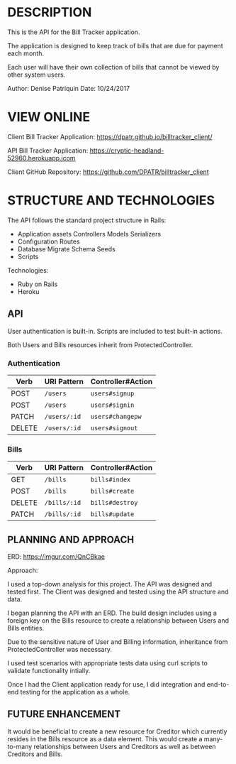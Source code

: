 # DESCRIPTION

This is the API for the Bill Tracker application.

The application is designed to keep track of bills that are due for payment each month.

Each user will have their own collection of bills that cannot be viewed by other system users.

Author: Denise Patriquin Date: 10/24/2017

# VIEW ONLINE

Client Bill Tracker Application:  https://dpatr.github.io/billtracker_client/

API Bill Tracker Application:  https://cryptic-headland-52960.herokuapp.icom

Client GitHub Repository:  https://github.com/DPATR/billtracker_client

# STRUCTURE AND TECHNOLOGIES

The API follows the standard project structure in Rails:

- Application assets
    Controllers
    Models
    Serializers
- Configuration
    Routes
- Database
    Migrate
    Schema
    Seeds
- Scripts

Technologies:

- Ruby on Rails
- Heroku

## API

User authentication is built-in.  Scripts are included to test built-in actions.

Both Users and Bills resources inherit from ProtectedController.

### Authentication

| Verb   | URI Pattern            | Controller#Action |
|--------|------------------------|-------------------|
| POST   | `/users`               | `users#signup`    |
| POST   | `/users`               | `users#signin`    |
| PATCH  | `/users/:id`           | `users#changepw`  |
| DELETE | `/users/:id`           | `users#signout`   |

### Bills

| Verb   | URI Pattern     | Controller#Action |
|--------|-----------------|-------------------|
| GET    | `/bills`        | `bills#index`     |
| POST   | `/bills`        | `bills#create`    |
| DELETE | `/bills/:id`    | `bills#destroy`   |
| PATCH  | `/bills/:id`    | `bills#update`    |


## PLANNING AND APPROACH

ERD: https://imgur.com/QnCBkae

Approach:

I used a top-down analysis for this project.  The API was designed and tested first.  The Client was designed and tested using the API structure and data.

I began planning the API with an ERD.  The build design includes using a foreign key on the Bills resource to create a relationship between Users and Bills entities.

Due to the sensitive nature of User and Billing information, inheritance from ProtectedController was necessary.

I used test scenarios with appropriate tests data using curl scripts to validate functionality intially.

Once I had the Client application ready for use, I did integration and end-to-end testing for the application as a whole.

## FUTURE ENHANCEMENT

It would be beneficial to create a new resource for Creditor which currently resides in the Bills resource as a data element.  This would create a many-to-many relationships between Users and Creditors as well as between Creditors and Bills.

